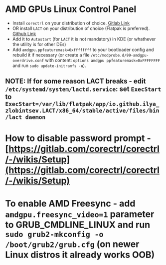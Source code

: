 # AMD GPUs Linux Control Panel
* Install `corectrl` on your distribution of choice. [Gitlab Link](https://gitlab.com/corectrl/corectrl)
* OR install `LACT` on your distribution of choice (Flatpak is preferred). [Github Link](https://github.com/ilya-zlobintsev/LACT)
* Add it to `Autostart` (for `LACT` it is not mandatory) in KDE (or whathever the utility is for other DEs)
* Add `amdgpu.ppfeaturemask=0xffffffff` to your bootloader config and rebuild it if necessary (or create a file `/etc/modprobe.d/99-amdgpu-overdrive.conf` with content: `options amdgpu ppfeaturemask=0xFFFFFFFF` and run `sudo update-initramfs -u`).

## NOTE: If for some reason LACT breaks - edit `/etc/systemd/system/lactd.service`: set `ExecStart` to `ExecStart=/var/lib/flatpak/app/io.github.ilya_zlobintsev.LACT/x86_64/stable/active/files/bin/lact daemon`

# How to disable password prompt - [https://gitlab.com/corectrl/corectrl/-/wikis/Setup](https://gitlab.com/corectrl/corectrl/-/wikis/Setup)

# To enable AMD Freesync - add `amdgpu.freesync_video=1` parameter to GRUB_CMDLINE_LINUX and run `sudo grub2-mkconfig -o /boot/grub2/grub.cfg` (on newer Linux distros it already works OOB)